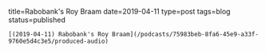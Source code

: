 
title=Rabobank's Roy Braam
date=2019-04-11
type=post
tags=blog
status=published
~~~~~~
[(2019-04-11) Rabobank's Roy Braam](/podcasts/75983beb-8fa6-45e9-a33f-9760e5d4c3e5/produced-audio) 
            